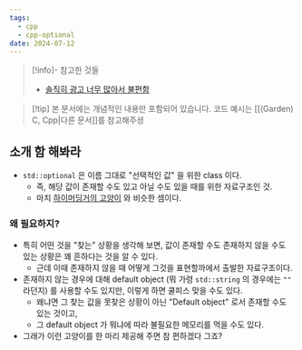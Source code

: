 ```yaml
---
tags:
  - cpp
  - cpp-optional
date: 2024-07-12
---
```

> [!info]- 참고한 것들
> - [솔직히 광고 너무 많아서 불편함](https://modoocode.com/309)

> [!tip] 본 문서에는 개념적인 내용만 포함되어 있습니다. 코드 예시는 [[(Garden) C, Cpp|다른 문서]]를 참고해주셩

## 소개 함 해봐라

- `std::optional` 은 이름 그대로 "선택적인 값" 을 위한 class 이다.
	- 즉, 해당 값이 존재할 수도 있고 아닐 수도 있을 때를 위한 자료구조인 것.
	- 마치 [하이머딩거의 고양이](https://en.wikipedia.org/wiki/Schr%C3%B6dinger%27s_cat) 와 비슷한 셈이다.

### 왜 필요하지?

- 특히 어떤 것을 "찾는" 상황을 생각해 보면, 값이 존재할 수도 존재하지 않을 수도 있는 상황은 꽤 흔하다는 것을 알 수 있다.
	- 근데 이때 존재하지 않을 때 어떻게 그것을 표현할까에서 출발한 자료구조이다.
- 존재하지 않는 경우에 대해 default object (뭐 가령 `std::string` 의 경우에는 `""` 라던지) 를 사용할 수도 있지만, 이렇게 하면 쿨피스 맞을 수도 있다.
	- 왜냐면 그 찾는 값을 못찾은 상황이 아닌 "Default object" 로서 존재할 수도 있는 것이고,
	- 그 default object 가 뭐냐에 따라 불필요한 메모리를 먹을 수도 있다.
- 그래가 이런 고양이를 한 마리 제공해 주면 참 편하겠다 그죠?